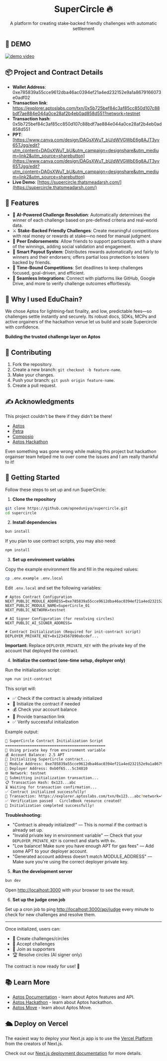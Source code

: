 <h1 align="center">SuperCircle 🔥</h1>

<p align="center">A platform for creating stake‑backed friendly challenges with automatic settlement</p>

## 🎥 DEMO
[![demo video](https://i.vimeocdn.com/video/2033923820-702118e9797431529941927a53584eadad8e9a9d74cdb620098885eea6653a55-d?mw=3600&mh=1985&q=70)](https://vimeo.com/1099088773?share=copy)


## 📦 Project and Contract Details
- **Wallet Address**: 0xe785839a55cce9612dba46ac0394ef21a4ed232152e9a1a8679166073e0adf02
- **Transaction link**: https://explorer.aptoslabs.com/txn/0x5b725bef84c3af85cc850d107c88bdf7ae884e044a0ce28af2b4eb0ad858d551?network=testnet
- **Transaction hash**: 0x5b725bef84c3af85cc850d107c88bdf7ae884e044a0ce28af2b4eb0ad858d551
- **PPT**: [https://www.canva.com/design/DAGsXWuT_bU/dWVGWbE6g8AJT3yv65TJgg/edit?utm_content=DAGsXWuT_bU&utm_campaign=designshare&utm_medium=link2&utm_source=sharebutton](https://www.canva.com/design/DAGsXWuT_bU/dWVGWbE6g8AJT3yv65TJgg/edit?utm_content=DAGsXWuT_bU&utm_campaign=designshare&utm_medium=link2&utm_source=sharebutton)
- **Live Demo**: [https://supercircle.thatsmeadarsh.com/](https://supercircle.thatsmeadarsh.com/)

## 📙 Features
- 🧠 **AI-Powered Challenge Resolution**: Automatically determines the winner of each challenge based on pre-defined criteria and real-world data.
- ⚔️ **Stake-Backed Friendly Challenges**: Create meaningful competitions with real money or rewards at stake—no need for manual judgment.
- 👥 **Peer Endorsements**: Allow friends to support participants with a share of the winnings, adding social validation and engagement.
- 💸 **Smart Payout System**: Distributes rewards automatically and fairly to winners and their endorsers; offers partial loss protection to losers backed by friends.
- 📅 **Time-Bound Competitions**: Set deadlines to keep challenges focused, goal-driven, and efficient.
- 🔗 **Seamless Integrations**: Connect with platforms like GitHub, Google Drive, and more to verify challenge outcomes effortlessly.

## 🤔 Why I used EduChain?
We chose Aptos for lightning‑fast finality, and low, predictable fees—so challenges settle instantly and securely. Its robust docs, SDKs, MCPs and active orgainers of the hackathon venue let us build and scale Supercircle with confidence.

**Building the trusted challenge layer on Aptos**

## 🤗 Contributing
1. Fork the repository.
2. Create a new branch: `git checkout -b feature-name`.
3. Make your changes.
4. Push your branch: `git push origin feature-name`.
5. Create a pull request.

## ✍ Acknowledgments
This project couldn't be there if they didn't be there!
- [Aptos](https://aptos.dev/)
- [Petra](https://petra.app/)
- [Composio](https://composio.dev/)
- [Aptos Hackathon](https://lu.ma/ct5ghfi3?locale=en-IN)

Even something was gone wrong while making this project but hackathon orgainser team helped me to over come the issues and I am really thankful to it!

## 🚀 Getting Started

Follow these steps to set up and run SuperCircle:

1. **Clone the repository**

```bash
git clone https://github.com/apneduniya/supercircle.git
cd supercircle
```

2. **Install dependencies**

```bash
bun install
```

If you plan to use contract scripts, you may also need:

```bash
npm install
```

3. **Set up environment variables**

Copy the example environment file and fill in the required values:

```bash
cp .env.example .env.local
```

Edit `.env.local` and set the following variables:

```env
# Aptos Contract Configuration
NEXT_PUBLIC_MODULE_ADDRESS=0xe785839a55cce9612dba46ac0394ef21a4ed232152e9a1a8679166073e0adf02
NEXT_PUBLIC_MODULE_NAME=SuperCircle_01
NEXT_PUBLIC_NETWORK=testnet

# AI Signer Configuration (for resolving circles)
NEXT_PUBLIC_AI_SIGNER_ADDRESS=

# Contract Initialization (Required for init-contract script)
DEPLOYER_PRIVATE_KEY=0x1234567890abcdef...
```

**Important:** Replace `DEPLOYER_PRIVATE_KEY` with the private key of the account that deployed the contract.

4. **Initialize the contract (one-time setup, deployer only)**

Run the initialization script:

```bash
npm run init-contract
```

This script will:
- ✅ Check if the contract is already initialized
- 🚀 Initialize the contract if needed
- 💰 Check your account balance
- 🔗 Provide transaction link
- ✅ Verify successful initialization

Example output:

```bash
🔧 SuperCircle Contract Initialization Script
=============================================
🔑 Using private key from environment variable
💰 Account Balance: 2.5 APT
🚀 Initializing SuperCircle contract...
📍 Module Address: 0xe785839a55cce9612dba46ac0394ef21a4ed232152e9a1a8679166073e0adf02
👤 Deployer Address: 0xb0f65...5c34810
🌐 Network: testnet
📝 Submitting initialization transaction...
📋 Transaction Hash: 0x123...abc
⏳ Waiting for transaction confirmation...
✅ Contract initialized successfully!
🔗 Transaction: https://explorer.aptoslabs.com/txn/0x123...abc?network=testnet
✅ Verification passed - CircleBook resource created!
🎉 Initialization completed successfully!
```

**Troubleshooting:**
- "Contract is already initialized!" — This is normal if the contract is already set up.
- "Invalid private key in environment variable" — Check that your `DEPLOYER_PRIVATE_KEY` is correct and starts with `0x`.
- "Low balance! Make sure you have enough APT for gas fees" — Add some APT to your deployer account.
- "Generated account address doesn't match MODULE_ADDRESS" — Make sure you're using the correct deployer private key.

5. **Run the development server**

```bash
bun dev
```

Open [http://localhost:3000](http://localhost:3000) with your browser to see the result.

6. **Set up the judge cron job**

Set up a cron job to ping [http://localhost:3000/api/judge](http://localhost:3000/api/judge) every minute to check for new challenges and resolve them.

---

Once initialized, users can:
- 🎯 Create challenges/circles
- 🤝 Accept challenges
- 💪 Join as supporters
- 🏆 Resolve circles (AI signer only)

The contract is now ready for use! 🎉

## 📚 Learn More

- [Aptos Documentation](https://aptos.dev/docs) - learn about Aptos features and API.
- [Aptos Hackathon](https://lu.ma/ct5ghfi3?locale=en-IN) - learn about Aptos hackathon.
- [Aptos Move](https://aptos.dev/move) - learn about Aptos Move.

## 🛳️ Deploy on Vercel

The easiest way to deploy your Next.js app is to use the [Vercel Platform](https://vercel.com/new?utm_medium=default-template&filter=next.js&utm_source=create-next-app&utm_campaign=create-next-app-readme) from the creators of Next.js.

Check out our [Next.js deployment documentation](https://nextjs.org/docs/app/building-your-application/deploying) for more details.

